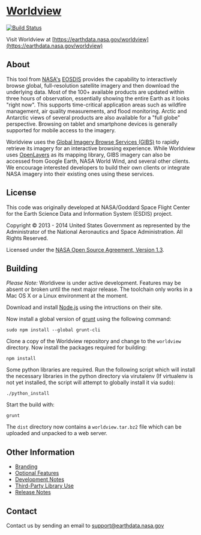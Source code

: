 # [Worldview](https://earthdata.nasa.gov/worldview)

[![Build Status](https://travis-ci.org/nasa-gibs/worldview.svg?branch=master)](https://travis-ci.org/nasa-gibs/worldview)

Visit Worldview at
[https://earthdata.nasa.gov/worldview](https://earthdata.nasa.gov/worldview)

## About

This tool from [NASA's](http://nasa.gov) [EOSDIS](https://earthdata.nasa.gov)
provides the capability to interactively browse global, full-resolution
satellite imagery and then download the underlying data. Most of the 100+
available products are updated within three hours of observation, essentially
showing the entire Earth as it looks "right now". This supports time-critical
application areas such as wildfire management, air quality measurements, and
flood monitoring. Arctic and Antarctic views of several products are also
available for a "full globe" perspective. Browsing on tablet and smartphone
devices is generally supported for mobile access to the imagery.

Worldview uses the
[Global Imagery Browse Services (GIBS)](https://earthdata.nasa.gov/gibs) to
rapidly retrieve its imagery for an interactive browsing experience. While
Worldview uses [OpenLayers](http://openlayers.org/) as its mapping library,
GIBS imagery can also be accessed from Google Earth, NASA World Wind, and
several other clients. We encourage interested developers to build their own
clients or integrate NASA imagery into their existing ones using these
services.


## License

This code was originally developed at NASA/Goddard Space Flight Center for
the Earth Science Data and Information System (ESDIS) project.

Copyright &copy; 2013 - 2014 United States Government as represented by the
Administrator of the National Aeronautics and Space Administration.
All Rights Reserved.

Licensed under the [NASA Open Source Agreement, Version 1.3](LICENSE.md).


## Building

*Please Note:* Worldivew is under active development. Features may be absent
or broken until the next major release. The toolchain only works in a Mac OS X
or a Linux environment at the moment.

Download and install [Node.js](http://nodejs.org/) using the intructions on
their site. 

Now install a global version of [grunt](http://gruntjs.com/) using the
following command:

    sudo npm install --global grunt-cli

Clone a copy of the Worldview repository and change to the ``worldview`` directory.
Now install the packages required for building:

    npm install

Some python libraries are required. Run the following script which will
install the necessary libraries in the python directory via virutalenv
(If virtualenv is not yet installed, the script will attempt to globally
install it via sudo):

    ./python_install

Start the build with:

    grunt

The ``dist`` directory now contains a ``worldview.tar.bz2`` file which
can be uploaded and unpacked to a web server.


## Other Information

* [Branding](doc/branding.md)
* [Optional Features](doc/features.md)
* [Development Notes](doc/developing.md)
* [Third-Party Library Use](THIRD_PARTY.md)
* [Release Notes](RELEASE_NOTES.md)


## Contact

Contact us by sending an email to
[support@earthdata.nasa.gov](mailto:support@earthdata.nasa.gov)
